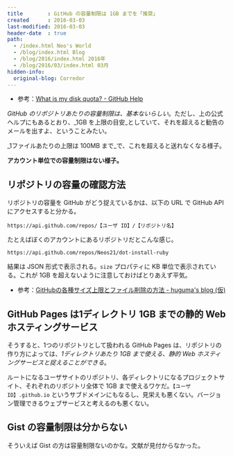 ```yaml
---
title        : GitHub の容量制限は 1GB までを「推奨」
created      : 2016-03-03
last-modified: 2016-03-03
header-date  : true
path:
  - /index.html Neo's World
  - /blog/index.html Blog
  - /blog/2016/index.html 2016年
  - /blog/2016/03/index.html 03月
hidden-info:
  original-blog: Corredor
---
```


- 参考：[What is my disk quota? - GitHub Help](https://help.github.com/articles/what-is-my-disk-quota/)

_GitHub のリポジトリあたりの容量制限は、基本ないらしい_。ただし、上の公式ヘルプにもあるとおり、_1GB を上限の目安_としていて、それを超えると勧告のメールを出すよ、ということみたい。

_1ファイルあたりの上限は 100MB まで_で、これを超えると送れなくなる様子。

**アカウント単位での容量制限はない様子。**

## リポジトリの容量の確認方法

リポジトリの容量を GitHub がどう捉えているかは、以下の URL で GitHub API にアクセスすると分かる。

```
https://api.github.com/repos/【ユーザ ID】/【リポジトリ名】
```

たとえばぼくのアカウントにあるリポジトリだとこんな感じ。

```
https://api.github.com/repos/Neos21/dot-install-ruby
```

結果は JSON 形式で表示される。`size` プロパティに KB 単位で表示されている。これが 1GB を超えないように注意しておけばとりあえず平気。

- 参考：[GitHubの各種サイズ上限とファイル削除の方法 - huguma's blog (仮)](http://huguma.hatenablog.com/entry/2014/10/03/184232)

## GitHub Pages は1ディレクトリ 1GB までの静的 Web ホスティングサービス

そうすると、1つのリポジトリとして扱われる GitHub Pages は、リポジトリの作り方によっては、_1ディレクトリあたり 1GB まで使える、静的 Web ホスティングサービスと捉えることができる_。

ルートになるユーザサイトのリポジトリ、各ディレクトリになるプロジェクトサイト、それぞれのリポジトリ全体で 1GB まで使えるワケだ。`【ユーザ ID】.github.io` というサブドメインにもなるし、見栄えも悪くない。バージョン管理できるウェブサービスと考えるのも悪くない。

## Gist の容量制限は分からない

そういえば Gist の方は容量制限ないのかな。文献が見付からなかった。
